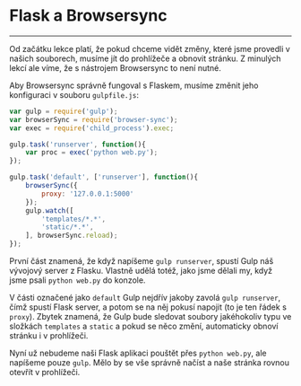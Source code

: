 # Flask a Browsersync

----

Od začátku lekce platí, že pokud chceme vidět změny, které jsme provedli v našich
souborech, musíme jít do prohlížeče a obnovit stránku. Z minulých lekcí ale víme,
že s nástrojem Browsersync to není nutné.

Aby Browsersync správně fungoval s Flaskem, musíme změnit jeho konfiguraci
v souboru `gulpfile.js`:

```js
var gulp = require('gulp');
var browserSync = require('browser-sync');
var exec = require('child_process').exec;

gulp.task('runserver', function(){
	var proc = exec('python web.py');
});

gulp.task('default', ['runserver'], function(){
	browserSync({
		proxy: '127.0.0.1:5000'
	});
	gulp.watch([
		'templates/*.*',
		'static/*.*',
	], browserSync.reload);
});
```

První část znamená, že když napíšeme `gulp runserver`, spustí Gulp náš vývojový server
z Flasku. Vlastně udělá totéž, jako jsme dělali my, když jsme psali `python web.py` do konzole.

V části označené jako `default` Gulp nejdřív jakoby zavolá `gulp runserver`, čímž spustí
Flask server, a potom se na něj pokusí napojit (to je ten řádek s `proxy`). Zbytek znamená,
že Gulp bude sledovat soubory jakéhokoliv typu ve složkách `templates` a `static` a pokud se
něco změní, automaticky obnoví stránku i v prohlížeči.

Nyní už nebudeme naši Flask aplikaci pouštět přes `python web.py`, ale napíšeme pouze `gulp`.
Mělo by se vše správně načíst a naše stránka rovnou otevřít v prohlížeči.
